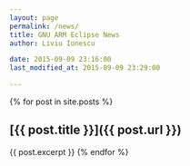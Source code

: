 ```yaml
---
layout: page
permalink: /news/
title: GNU ARM Eclipse News
author: Liviu Ionescu

date: 2015-09-09 23:16:00
last_modified_at: 2015-09-09 23:29:00

---
```


{% for post in site.posts %}
## [{{ post.title }}]({{ post.url }})

{{ post.excerpt }}
{% endfor %}
